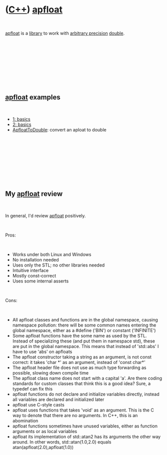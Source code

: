 
 

 

 

 

 

([C++](Cpp.md)) [apfloat](CppApfloat.md)
==========================================

 

[apfloat](CppApfloat.md) is a [library](CppLibrary.md) to work with
[arbitrary precision](CppArbitraryPrecision.md)
[double](CppDouble.md).

 

 

 

 

 

[apfloat](CppApfloat.md) examples
----------------------------------

 

-   [1: basics](CppApfloatExample1.md)
-   [2: basics](CppApfloatExample2.md)
-   [ApfloatToDouble](CppApfloatToDouble.md): convert an aploat to
    double

 

 

 

 

 

My [apfloat](CppApfloat.md) review
-----------------------------------

 

In general, I'd review [apfloat](CppApfloat.md) positively.

 

Pros:

 

-   Works under both Linux and Windows
-   No installation needed
-   Uses only the STL; no other libraries needed
-   Intuitive interface
-   Mostly const-correct
-   Uses some internal asserts

 

Cons:

 

-   All apfloat classes and functions are in the global namespace,
    causing namespace pollution: there will be some common names
    entering the global namespace, either as a \#define ('BIN') or
    constant ('INFINITE')
-   Some apfloat functions have the some name as used by the STL.
    Instead of specializing these (and put them in namespace std), these
    are put in the global namespace. This means that instead of
    'std::abs' I have to use 'abs' on apfloats
-   The apfloat constructor taking a string as an argument, is not const
    correct: it takes 'char \*' as an argument, instead of 'const
    char\*'
-   The apfloat header file does not use as much type forwarding as
    possible, slowing down compile time
-   The apfloat class name does not start with a capital 'a'. Are there
    coding standards for custom classes that think this is a good idea?
    Sure, a typedef can fix this
-   apfloat functions do not declare and initialize variables directly,
    instead all variables are declared and initialized later
-   apfloat use C-style casts
-   apfloat uses functions that takes 'void' as an argument. This is the
    C way to denote that there are no arguments. In C++, this is an
    abomination
-   apfloat functions sometimes have unused variables, either as
    function arguments or as local variables
-   apfloat its implementation of std::atan2 has its arguments the other
    way around. In other words, std::atan(1.0,2.0)
    equals atan(apfloat(2.0),apfloat(1.0))

 

 

 

 

 

 

